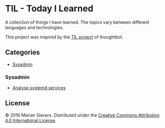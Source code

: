 # TIL - Today I Learned
A collection of things I have learned. The topics vary between different languages and technologies.

This project was inspired by the [TIL project](https://github.com/thoughtbot/til) of thoughtbot.

## Categories
* [Sysadmin](#sysadmin)

### Sysadmin
- [Analyse systemd services](sysadmin/analyse-systemd-services.md)

## License

© 2016 Marian Sievers.
Distributed under the [Creative Commons Attribution 4.0 International License][license].

[license]: http://creativecommons.org/licenses/by/4.0/
